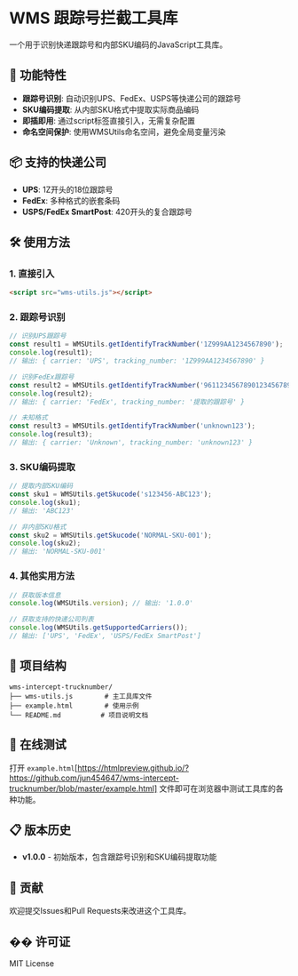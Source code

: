 # WMS 跟踪号拦截工具库

一个用于识别快递跟踪号和内部SKU编码的JavaScript工具库。

## 🚀 功能特性

- **跟踪号识别**: 自动识别UPS、FedEx、USPS等快递公司的跟踪号
- **SKU编码提取**: 从内部SKU格式中提取实际商品编码
- **即插即用**: 通过script标签直接引入，无需复杂配置
- **命名空间保护**: 使用WMSUtils命名空间，避免全局变量污染

## 📦 支持的快递公司

- **UPS**: 1Z开头的18位跟踪号
- **FedEx**: 多种格式的嵌套条码
- **USPS/FedEx SmartPost**: 420开头的复合跟踪号

## 🛠️ 使用方法

### 1. 直接引入

```html
<script src="wms-utils.js"></script>
```

### 2. 跟踪号识别

```javascript
// 识别UPS跟踪号
const result1 = WMSUtils.getIdentifyTrackNumber('1Z999AA1234567890');
console.log(result1); 
// 输出: { carrier: 'UPS', tracking_number: '1Z999AA1234567890' }

// 识别FedEx跟踪号
const result2 = WMSUtils.getIdentifyTrackNumber('96112345678901234567890123456789');
console.log(result2); 
// 输出: { carrier: 'FedEx', tracking_number: '提取的跟踪号' }

// 未知格式
const result3 = WMSUtils.getIdentifyTrackNumber('unknown123');
console.log(result3); 
// 输出: { carrier: 'Unknown', tracking_number: 'unknown123' }
```

### 3. SKU编码提取

```javascript
// 提取内部SKU编码
const sku1 = WMSUtils.getSkucode('s123456-ABC123');
console.log(sku1); 
// 输出: 'ABC123'

// 非内部SKU格式
const sku2 = WMSUtils.getSkucode('NORMAL-SKU-001');
console.log(sku2); 
// 输出: 'NORMAL-SKU-001'
```

### 4. 其他实用方法

```javascript
// 获取版本信息
console.log(WMSUtils.version); // 输出: '1.0.0'

// 获取支持的快递公司列表
console.log(WMSUtils.getSupportedCarriers()); 
// 输出: ['UPS', 'FedEx', 'USPS/FedEx SmartPost']
```

## 📁 项目结构

```
wms-intercept-trucknumber/
├── wms-utils.js        # 主工具库文件
├── example.html        # 使用示例
└── README.md          # 项目说明文档
```

## 🧪 在线测试

打开 `example.html`[https://htmlpreview.github.io/?https://github.com/jun454647/wms-intercept-trucknumber/blob/master/example.html] 文件即可在浏览器中测试工具库的各种功能。

## 📋 版本历史

- **v1.0.0** - 初始版本，包含跟踪号识别和SKU编码提取功能

## 🤝 贡献

欢迎提交Issues和Pull Requests来改进这个工具库。

## �� 许可证

MIT License 
